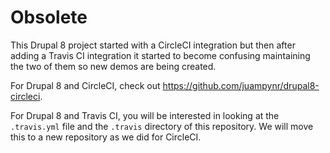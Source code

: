 # Obsolete

This Drupal 8 project started with a CircleCI integration but then after adding
a Travis CI integration it started to become confusing maintaining the two of them
so new demos are being created.

For Drupal 8 and CircleCI, check out https://github.com/juampynr/drupal8-circleci.

For Drupal 8 and Travis CI, you will be interested in looking at the `.travis.yml`
file and the `.travis` directory of this repository. We will move this to a
new repository as we did for CircleCI.
